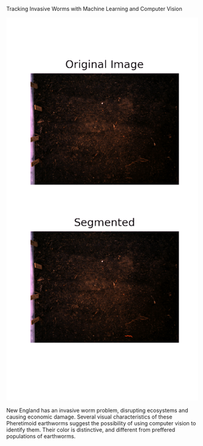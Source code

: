 Tracking Invasive Worms with Machine Learning and Computer Vision <br/>

<img src="./worms/test.gif" /> <br/>


New England has an invasive worm problem, disrupting ecosystems and causing economic damage.
Several visual characteristics of these Pheretimoid earthworms suggest the possibility of using computer vision to identify them.
Their color is distinctive, and different from preffered populations of earthworms.  

